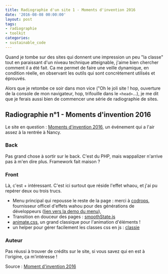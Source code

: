 ```yaml
---
title: Radiographie d'un site 1 - Moments d'invention 2016
date: '2016-08-08 00:00:00'
layout: post
tags:
- radiographie
- toolkit
categories:
- sustainable_code
---
```


Quand je tombe sur des sites qui donnent une impression un peu "la classe" tout en paraissant d'un niveau technique atteignable, j'aime bien chercher comment il a été fait. Ca me permet de faire une veille dynamique, en condition réelle, en observant les outils qui sont concrètement utilisés et éprouvés.

<!--more-->

Alors que je retombe ce soir dans mon vice ("Oh le joli site ! hop, ouverture de la console de mon navigateur, hop, trifouille dans le `<head>`...), je me dit que je ferais aussi bien de commencer une série de radiographie de sites.

## Radiographie n°1 - Moments d'invention 2016

Le site en question : [Moments d'invention 2016](http://www.grand-nancy.org/gn/momentsdinvention/intro.php), un événement qui a l'air assez à la rentrée à Nancy.

### Back

Pas grand chose à sortir sur le back. C'est du PHP, mais wappalizer n'arrive pas à m'en dire plus. Framework fait maison ?

### Front

Là, c'est + intéressant. C'est ici surtout que réside l'effet whaou, et j'ai pu repérer deux ou trois trucs.

- Menu principal qui repousse le reste de la page : merci à [codrops](http://tympanus.net/codrops/), fournisseur officel d'effets wahou pour des générations de développeurs ([lien vers la demo du menu](http://tympanus.net/Development/OffCanvasMenuEffects/topexpand.html)),
- Transition en douceur des pages : [smoothState.js](https://github.com/miguel-perez/smoothState.js)
- [animate.css](https://daneden.github.io/animate.css/), un grand classique pour l'animation d'éléments !
- un helper pour gérer facilement les classes css en js : [classie](https://github.com/desandro/classie)

### Auteur

Pas réussi à trouver de crédits sur le site, si vous savez qui en est à l'origine, ça m'intéresse !


Source : [Moment d'invention 2016][source]

[source]: http://www.grand-nancy.org/gn/momentsdinvention/intro.php
